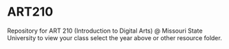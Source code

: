 # ART210
Repository for ART 210 (Introduction to Digital Arts) @ Missouri State University
to view your class select the year above or other resource folder.  
